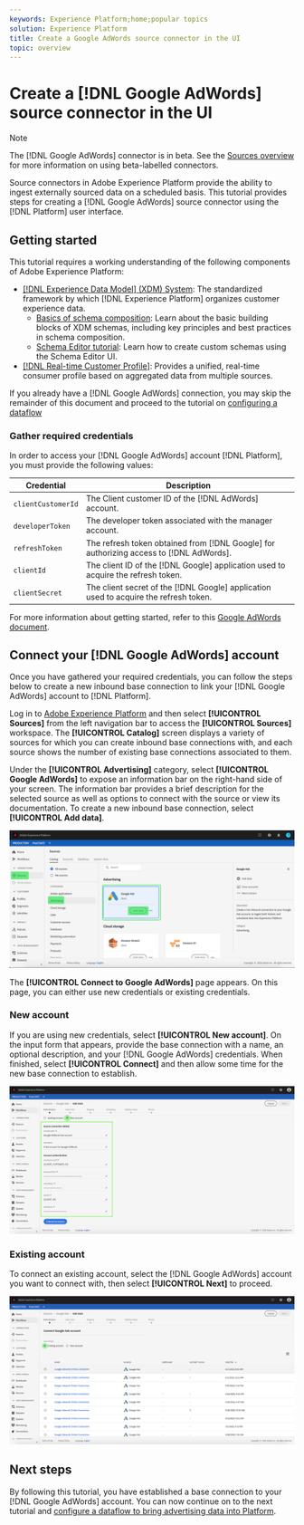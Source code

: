 ```yaml
---
keywords: Experience Platform;home;popular topics
solution: Experience Platform
title: Create a Google AdWords source connector in the UI
topic: overview
---
```


# Create a [!DNL Google AdWords] source connector in the UI

>[!NOTE]
>The [!DNL Google AdWords] connector is in beta. See the [Sources overview](../../../../home.md#terms-and-conditions) for more information on using beta-labelled connectors.

Source connectors in Adobe Experience Platform provide the ability to ingest externally sourced data on a scheduled basis. This tutorial provides steps for creating a [!DNL Google AdWords] source connector using the [!DNL Platform] user interface.

## Getting started

This tutorial requires a working understanding of the following components of Adobe Experience Platform:

*   [[!DNL Experience Data Model] (XDM) System](../../../../../xdm/home.md): The standardized framework by which [!DNL Experience Platform] organizes customer experience data.
    *   [Basics of schema composition](../../../../../xdm/schema/composition.md): Learn about the basic building blocks of XDM schemas, including key principles and best practices in schema composition.
    *   [Schema Editor tutorial](../../../../../xdm/tutorials/create-schema-ui.md): Learn how to create custom schemas using the Schema Editor UI.
*   [[!DNL Real-time Customer Profile]](../../../../../profile/home.md): Provides a unified, real-time consumer profile based on aggregated data from multiple sources.

If you already have a [!DNL Google AdWords] connection, you may skip the remainder of this document and proceed to the tutorial on [configuring a dataflow](../../dataflow/payments.md)

### Gather required credentials

In order to access your [!DNL Google AdWords] account [!DNL Platform], you must provide the following values:

| Credential | Description |
| ---------- | ----------- |
| `clientCustomerId` | The Client customer ID of the [!DNL AdWords] account. |
| `developerToken` | The developer token associated with the manager account. |
| `refreshToken` | The refresh token obtained from [!DNL Google] for authorizing access to [!DNL AdWords]. |
| `clientId` | The client ID of the [!DNL Google] application used to acquire the refresh token. |
| `clientSecret` | The client secret of the [!DNL Google] application used to acquire the refresh token. |

For more information about getting started, refer to this [Google AdWords document](https://developers.google.com/adwords/api/docs/guides/authentication).

## Connect your [!DNL Google AdWords] account

Once you have gathered your required credentials, you can follow the steps below to create a new inbound base connection to link your [!DNL Google AdWords] account to [!DNL Platform].

Log in to [Adobe Experience Platform](https://platform.adobe.com) and then select **[!UICONTROL Sources]** from the left navigation bar to access the **[!UICONTROL Sources]** workspace. The **[!UICONTROL Catalog]** screen displays a variety of sources for which you can create inbound base connections with, and each source shows the number of existing base connections associated to them.

Under the **[!UICONTROL Advertising]** category, select **[!UICONTROL Google AdWords]** to expose an information bar on the right-hand side of your screen. The information bar provides a brief description for the selected source as well as options to connect with the source or view its documentation. To create a new inbound base connection, select **[!UICONTROL Add data]**.

![catalog](../../../../images/tutorials/create/ads/catalog.png)

The **[!UICONTROL Connect to Google AdWords]** page appears. On this page, you can either use new credentials or existing credentials.

### New account

If you are using new credentials, select **[!UICONTROL New account]**. On the input form that appears, provide the base connection with a name, an optional description, and your [!DNL Google AdWords] credentials. When finished, select **[!UICONTROL Connect]** and then allow some time for the new base connection to establish.

![connect](../../../../images/tutorials/create/ads/connect.png)

### Existing account

To connect an existing account, select the  [!DNL Google AdWords] account you want to connect with, then select **[!UICONTROL Next]** to proceed.

![existing](../../../../images/tutorials/create/ads/existing.png)

## Next steps

By following this tutorial, you have established a base connection to your [!DNL Google AdWords] account. You can now continue on to the next tutorial and [configure a dataflow to bring advertising data into Platform](../../dataflow/advertising.md).